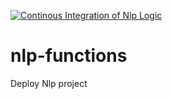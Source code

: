 [![Continous Integration of Nlp Logic](https://github.com/mamadcamzis/nlp-functions/actions/workflows/main.yml/badge.svg)](https://github.com/mamadcamzis/nlp-functions/actions/workflows/main.yml)
# nlp-functions
Deploy Nlp project
